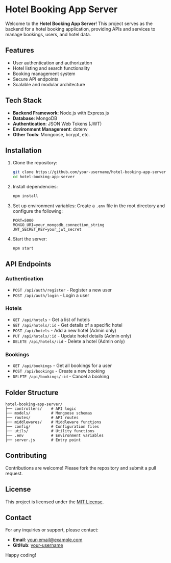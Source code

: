 # Hotel Booking App Server

Welcome to the **Hotel Booking App Server**! This project serves as the backend for a hotel booking application, providing APIs and services to manage bookings, users, and hotel data.

## Features

- User authentication and authorization
- Hotel listing and search functionality
- Booking management system
- Secure API endpoints
- Scalable and modular architecture

## Tech Stack

- **Backend Framework**: Node.js with Express.js
- **Database**: MongoDB
- **Authentication**: JSON Web Tokens (JWT)
- **Environment Management**: dotenv
- **Other Tools**: Mongoose, bcrypt, etc.

## Installation

1. Clone the repository:
    ```bash
    git clone https://github.com/your-username/hotel-booking-app-server.git
    cd hotel-booking-app-server
    ```

2. Install dependencies:
    ```bash
    npm install
    ```

3. Set up environment variables:
    Create a `.env` file in the root directory and configure the following:
    ```env
    PORT=5000
    MONGO_URI=your_mongodb_connection_string
    JWT_SECRET_KEY=your_jwt_secret
    ```

4. Start the server:
    ```bash
    npm start
    ```

## API Endpoints

### Authentication
- `POST /api/auth/register` - Register a new user
- `POST /api/auth/login` - Login a user

### Hotels
- `GET /api/hotels` - Get a list of hotels
- `GET /api/hotels/:id` - Get details of a specific hotel
- `POST /api/hotels` - Add a new hotel (Admin only)
- `PUT /api/hotels/:id` - Update hotel details (Admin only)
- `DELETE /api/hotels/:id` - Delete a hotel (Admin only)

### Bookings
- `GET /api/bookings` - Get all bookings for a user
- `POST /api/bookings` - Create a new booking
- `DELETE /api/bookings/:id` - Cancel a booking

## Folder Structure

```
hotel-booking-app-server/
├── controllers/    # API logic
├── models/         # Mongoose schemas
├── routes/         # API routes
├── middlewares/    # Middleware functions
├── config/         # Configuration files
├── utils/          # Utility functions
├── .env            # Environment variables
├── server.js       # Entry point
```

## Contributing

Contributions are welcome! Please fork the repository and submit a pull request.

## License

This project is licensed under the [MIT License](LICENSE).

## Contact

For any inquiries or support, please contact:
- **Email**: your-email@example.com
- **GitHub**: [your-username](https://github.com/your-username)

Happy coding!
